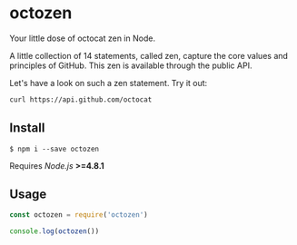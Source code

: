 # octozen
Your little dose of octocat zen in Node.

A little collection of 14 statements, called zen, capture the core values and principles of GitHub. This zen is available through the public API.

Let's have a look on such a zen statement. Try it out:

```bash
curl https://api.github.com/octocat
```

## Install

    $ npm i --save octozen

Requires *Node.js* **>=4.8.1**

## Usage

```javascript
const octozen = require('octozen')

console.log(octozen())
```
